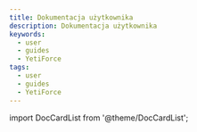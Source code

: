 ```yaml
---
title: Dokumentacja użytkownika
description: Dokumentacja użytkownika
keywords:
  - user
  - guides
  - YetiForce
tags:
  - user
  - guides
  - YetiForce
---
```


import DocCardList from '@theme/DocCardList';

<DocCardList />
